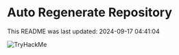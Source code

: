 # Auto Regenerate Repository

This README was last updated: 2024-09-17 04:41:04

 ![TryHackMe](https://tryhackme.com/badge/533634)